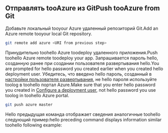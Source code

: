 ## <a name="push-tooazure-from-git"></a><span data-ttu-id="ac612-101">Отправлять tooAzure из Git</span><span class="sxs-lookup"><span data-stu-id="ac612-101">Push tooAzure from Git</span></span>

<span data-ttu-id="ac612-102">Добавьте локальный tooyour Azure удаленный репозиторий Git.</span><span class="sxs-lookup"><span data-stu-id="ac612-102">Add an Azure remote tooyour local Git repository.</span></span>

```bash
git remote add azure <URI from previous step>
```

<span data-ttu-id="ac612-103">Принудительно toohello Azure toodeploy удаленного приложения.</span><span class="sxs-lookup"><span data-stu-id="ac612-103">Push toohello Azure remote toodeploy your app.</span></span> <span data-ttu-id="ac612-104">Запрашивается пароль hello, созданную ранее при создании пользователя развертывания hello.</span><span class="sxs-lookup"><span data-stu-id="ac612-104">You are prompted for hello password you created earlier when you created hello deployment user.</span></span> <span data-ttu-id="ac612-105">Убедитесь, что введено hello пароль, созданный в [настройки пользователя развертывания](#configure-a-deployment-user), не hello пароля используйте toolog в toohello портал Azure.</span><span class="sxs-lookup"><span data-stu-id="ac612-105">Make sure that you enter hello password you created in [Configure a deployment user](#configure-a-deployment-user), not hello password you use toolog in toohello Azure portal.</span></span>

```bash
git push azure master
```

<span data-ttu-id="ac612-106">Hello предыдущая команда отображает сведения аналогичные toohello следующий пример:</span><span class="sxs-lookup"><span data-stu-id="ac612-106">hello preceding command displays information similar toohello following example:</span></span>

